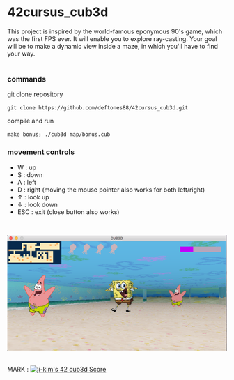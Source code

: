 # 42cursus_cub3d
This project is inspired by the world-famous eponymous 90's game, which was the first FPS ever. It will enable you to explore ray-casting. Your goal will be to make a dynamic view inside a maze, in which you'll have to find your way.
<br>
<br>
### commands
git clone repository
```
git clone https://github.com/deftones88/42cursus_cub3d.git
```
compile and run
```
make bonus; ./cub3d map/bonus.cub
```


### movement controls
- W : up
- S : down
- A : left
- D : right (moving the mouse pointer also works for both left/right)
- &#8593; : look up
- &#8595; : look down
- ESC : exit (close button also works)
<br>

![preveiw](preview.png)
<br>
<br>

MARK : [![ji-kim's 42 cub3d Score](https://badge42.vercel.app/api/v2/cl1tzt6ir004409lexcgnnbrw/project/2109290)](https://github.com/JaeSeoKim/badge42)

